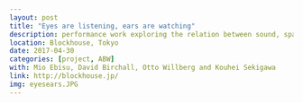 ```yaml
---
layout: post
title: "Eyes are listening, ears are watching"
description: performance work exploring the relation between sound, space and gesture
location: Blockhouse, Tokyo
date: 2017-04-30
categories: [project, ABW]
with: Mio Ebisu, David Birchall, Otto Willberg and Kouhei Sekigawa
link: http://blockhouse.jp/
img: eyesears.JPG
---
```


